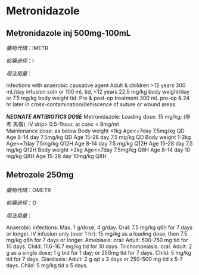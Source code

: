 # Metronidazole

## Metronidazole inj 500mg-100mL

*藥物代碼*：IMETR

*給藥途徑*：I

*用法用量*：

Infections with anaerobic causative agent Adult & children >12 years 300 mL/day infusion soln or 100 mL tid, <12 years 22.5 mg/kg body weight/day or 7.5 mg/kg body weight tid. Pre & post-op treatment 300 mL pre-op & 24 hr later in cross-contamination/dehiscence of suture or wound areas.

*****NEONATE ANTIBIOTICS DOSE*****
Metronidazole:    Loading dose: 15 mg/kg; (參考 馬偕), IV drip> 0.5-1hour, at conc < 8mg/ml     
Maintenance dose: as below
Body weight <1kg Age<=7day     7.5mg/kg QD
  Age 8-14 day     7.5mg/kg QD
  Age 15-28 day     7.5 mg/kg QD
Body weight 1-2kg Age<=7day     7.5mg/kg Q12H
  Age 8-14 day             7.5 mg/kg Q12H
  Age 15-28 day           7.5 mg/kg Q12H
Body weight >2kg  Age<=7day          7.5mg/kg Q8H
  Age 8-14 day       10 mg/kg Q8H
  Age 15-28 day     10mg/kg Q8H

## Metrozole 250mg

*藥物代碼*：OMETR

*給藥途徑*：O

*用法用量*：

Anaerobic infections: Max. 1 g/dose, 4 g/day.
   Oral: 7.5 mg/kg q6h for 7 days or longer.
   IV infusion only (over 1 hr): 15 mg/kg as a loading dose, then 7.5 mg/kg 
       q6h for 7 days or longer.
Amebiasis: oral:
   Adult: 500-750 mg tid for 10 days.
   Child: 11.6-16.7 mg/kg tid for 10 days.
Trichomoniasis: oral:
   Adult: 2 g as a single dose; 1 g bid for 1 day; or 250mg tid for 7 days.
   Child: 5 mg/kg tid for 7 days.
Giardiasis:
    Adult: 2 g qd x 3 days or 250-500 mg tid x 5-7 days.
    Child: 5 mg/kg tid x 5 days.

